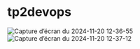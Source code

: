 # tp2devops
![Capture d’écran du 2024-11-20 12-36-55](https://github.com/user-attachments/assets/cc7716cc-c900-40f3-9e70-7772216f2609)
![Capture d’écran du 2024-11-20 12-37-12](https://github.com/user-attachments/assets/45cb3b06-5182-4355-a7e6-ef49cd11e0dd)

